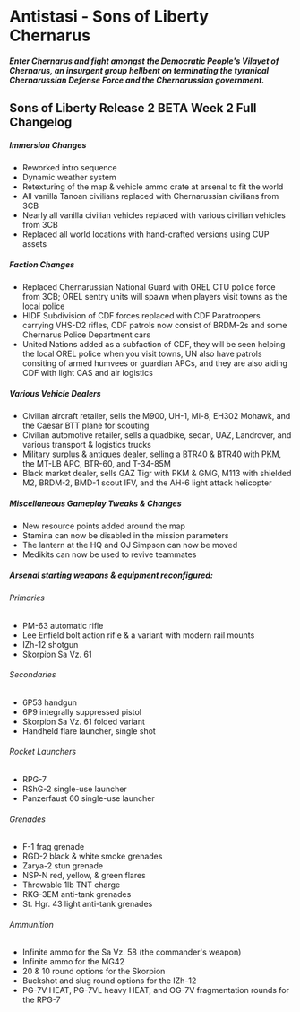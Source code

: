 # Antistasi - Sons of Liberty Chernarus
##### Enter Chernarus and fight amongst the Democratic People's Vilayet of Chernarus, an insurgent group hellbent on terminating the tyranical Chernarussian Defense Force and the Chernarussian government.

## Sons of Liberty Release 2 BETA Week 2 Full Changelog
##### Immersion Changes
- Reworked intro sequence
- Dynamic weather system
- Retexturing of the map & vehicle ammo crate at arsenal to fit the world
- All vanilla Tanoan civilians replaced with Chernarussian civilians from 3CB
- Nearly all vanilla civilian vehicles replaced with various civilian vehicles from 3CB
- Replaced all world locations with hand-crafted versions using CUP assets
##### Faction Changes
- Replaced Chernarussian National Guard with OREL CTU police force from 3CB; OREL sentry units will spawn when players visit towns as the local police
- HIDF Subdivision of CDF forces replaced with CDF Paratroopers carrying VHS-D2 rifles, CDF patrols now consist of BRDM-2s and some Chernarus Police Department cars
- United Nations added as a subfaction of CDF, they will be seen helping the local OREL police when you visit towns, UN also have patrols consiting of armed humvees or guardian APCs, and they are also aiding CDF with light CAS and air logistics
##### Various Vehicle Dealers
- Civilian aircraft retailer, sells the M900, UH-1, Mi-8, EH302 Mohawk, and the Caesar BTT plane for scouting
- Civilian automotive retailer, sells a quadbike, sedan, UAZ, Landrover, and various transport & logistics trucks
- Military surplus & antiques dealer, selling a BTR40 & BTR40 with PKM, the MT-LB APC, BTR-60, and T-34-85M
- Black market dealer, sells GAZ Tigr with PKM & GMG, M113 with shielded M2, BRDM-2, BMD-1 scout IFV, and the AH-6 light attack helicopter
##### Miscellaneous Gameplay Tweaks & Changes
- New resource points added around the map
- Stamina can now be disabled in the mission parameters
- The lantern at the HQ and OJ Simpson can now be moved
- Medikits can now be used to revive teammates
##### Arsenal starting weapons & equipment reconfigured:
###### Primaries
- PM-63 automatic rifle
- Lee Enfield bolt action rifle & a variant with modern rail mounts
- IZh-12 shotgun
- Skorpion Sa Vz. 61
###### Secondaries
- 6P53 handgun
- 6P9 integrally suppressed pistol
- Skorpion Sa Vz. 61 folded variant
- Handheld flare launcher, single shot
###### Rocket Launchers
- RPG-7
- RShG-2 single-use launcher
- Panzerfaust 60 single-use launcher
###### Grenades
- F-1 frag grenade
- RGD-2 black & white smoke grenades
- Zarya-2 stun grenade
- NSP-N red, yellow, & green flares
- Throwable 1lb TNT charge
- RKG-3EM anti-tank grenades
- St. Hgr. 43 light anti-tank grenades
###### Ammunition
- Infinite ammo for the Sa Vz. 58 (the commander's weapon)
- Infinite ammo for the MG42
- 20 & 10 round options for the Skorpion
- Buckshot and slug round options for the IZh-12
- PG-7V HEAT, PG-7VL heavy HEAT, and OG-7V fragmentation rounds for the RPG-7
